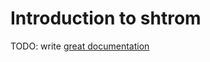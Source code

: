 # Introduction to shtrom

TODO: write [great documentation](http://jacobian.org/writing/great-documentation/what-to-write/)
